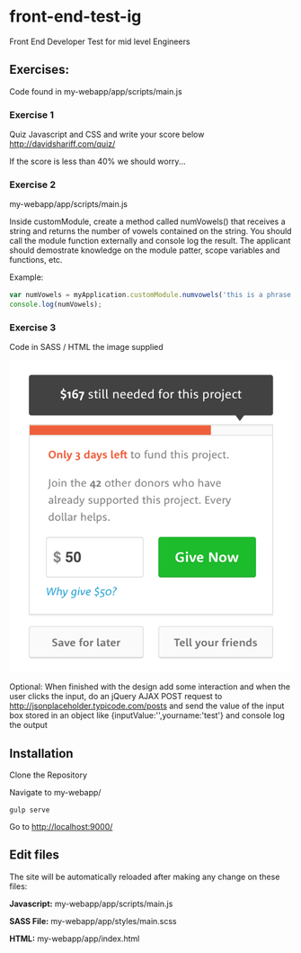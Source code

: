 # front-end-test-ig
Front End Developer Test for mid level Engineers

## Exercises:

Code found in 
my-webapp/app/scripts/main.js

### Exercise 1

Quiz Javascript and CSS and write your score below
http://davidshariff.com/quiz/

If the score is less than 40% we should worry...

### Exercise 2

my-webapp/app/scripts/main.js

Inside customModule, create a method called numVowels() that receives a string and returns the number of vowels contained on the string.
You should call the module function externally and console log the result.
The applicant should demostrate knowledge on the module patter, scope variables and functions, etc.

Example:  
    

```javascript
var numVowels = myApplication.customModule.numvowels('this is a phrase lets count the vowels on it');
console.log(numVowels);
```

### Exercise 3

Code in SASS / HTML the image supplied

![alt text](https://github.com/deck1187hw/front-end-test-ig/blob/master/design.png "HTML markup")

Optional: When finished with the design add some interaction and when the user clicks the input, do an jQuery AJAX POST request to http://jsonplaceholder.typicode.com/posts
and send the value of the input box stored in an object like {inputValue:'',yourname:'test'} and console log the output



## Installation

Clone the Repository

Navigate to my-webapp/

    gulp serve
    
Go to [http://localhost:9000/]()

## Edit files

The site will be automatically reloaded after making any change on these files:

**Javascript:**
my-webapp/app/scripts/main.js

**SASS File:**
my-webapp/app/styles/main.scss

**HTML:**
my-webapp/app/index.html